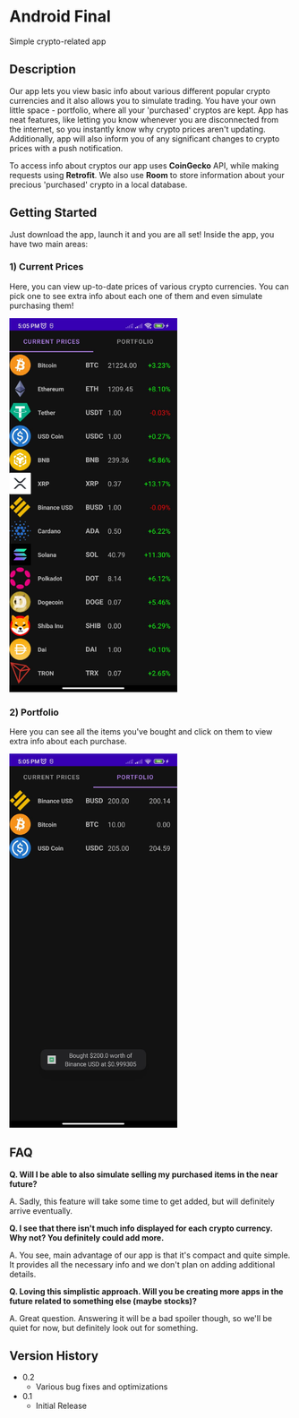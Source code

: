 # Android Final

Simple crypto-related app

## Description

Our app lets you view basic info about various different popular crypto currencies and it also allows you to simulate trading. You have your own little space - portfolio, where all your 'purchased' cryptos are kept. App has neat features, like letting you know whenever you are disconnected from the internet, so you instantly know why crypto prices aren't updating. Additionally, app will also inform you of any significant changes to crypto prices with a push notification.

To access info about cryptos our app uses **CoinGecko** API, while making requests using **Retrofit**.
We also use **Room** to store information about your precious 'purchased' crypto in a local database.

## Getting Started

Just download the app, launch it and you are all set! Inside the app, you have two main areas:

### 1) Current Prices

Here, you can view up-to-date prices of various crypto currencies. You can pick one to see extra info about each one of them and even simulate purchasing them!

<img src="MainPageExample.jpg" width="300">

### 2) Portfolio

Here you can see all the items you've bought and click on them to view extra info about each purchase.

<img src="PortfolioExample.jpg" width="300">

## FAQ

**Q. Will I be able to also simulate selling my purchased items in the near future?**

A. Sadly, this feature will take some time to get added, but will definitely arrive eventually.


**Q. I see that there isn't much info displayed for each crypto currency. Why not? You definitely could add more.**

A. You see, main advantage of our app is that it's compact and quite simple. It provides all the necessary info and we don't plan on adding additional details.


**Q. Loving this simplistic approach. Will you be creating more apps in the future related to something else (maybe stocks)?**

A. Great question. Answering it will be a bad spoiler though, so we'll be quiet for now, but definitely look out for something.

## Version History

* 0.2
    * Various bug fixes and optimizations
* 0.1
    * Initial Release
